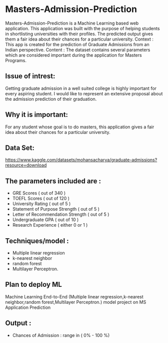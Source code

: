 # Masters-Admission-Prediction
Masters-Admission-Prediction is a Machine Learning based web application. This application was built with the purpose of helping students in shortlisting universities with their profiles. The predicted output gives them a fair idea about their chances for a particular university.
Context : This app is created for the prediction of Graduate Admissions from an Indian perspective.
Content : The dataset contains several parameters which are considered important during the application for Masters Programs.
## Issue of intrest: 
Getting graduate admission in a well suited college is highly important for every aspiring student. I would like to represent an extensive proposal about the admission prediction of their graduation. 
## Why it is important:
For any student whose goal is to do masters, this application gives a fair idea about their chances for a particular university.
## Data Set:
https://www.kaggle.com/datasets/mohansacharya/graduate-admissions?resource=download

## The parameters included are :
- GRE Scores ( out of 340 )
- TOEFL Scores ( out of 120 )
- University Rating ( out of 5 )
- Statement of Purpose Strength ( out of 5 )
- Letter of Recommendation Strength ( out of 5 )
- Undergraduate GPA ( out of 10 )
- Research Experience ( either 0 or 1 )
## Techniques/model : 
 - Multiple linear regression
 - k-nearest neighbor 
 - random forest
 - Multilayer Perceptron.
## Plan to deploy ML

Machine Learning End-to-End (Multiple linear regression,k-nearest neighbor,random forest,Multilayer Perceptron.) model project on MS Application Prediction

## Output : 
- Chances of Admission :  range in ( 0% - 100 %)
